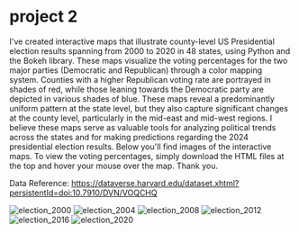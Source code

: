 # project 2
I've created interactive maps that illustrate county-level US Presidential election results spanning from 2000 to 2020 in 48 states, using Python and the Bokeh library. These maps visualize the voting percentages for the two major parties (Democratic and Republican) through a color mapping system. Counties with a higher Republican voting rate are portrayed in shades of red, while those leaning towards the Democratic party are depicted in various shades of blue. These maps reveal a predominantly uniform pattern at the state level, but they also capture significant changes at the county level, particularly in the mid-east and mid-west regions. I believe these maps serve as valuable tools for analyzing political trends across the states and for making predictions regarding the 2024 presidential election results. Below you'll find images of the interactive maps. To view the voting percentages, simply download the HTML files at the top and hover your mouse over the map. Thank you.

Data Reference: https://dataverse.harvard.edu/dataset.xhtml?persistentId=doi:10.7910/DVN/VOQCHQ

![election_2000](https://github.com/jaenaldo/project1/assets/72944189/a3e8eb2c-10f0-42a0-9d7d-a58353445067)
![election_2004](https://github.com/jaenaldo/project1/assets/72944189/082da5f7-530c-4732-8ca6-0762a444600d)
![election_2008](https://github.com/jaenaldo/project1/assets/72944189/dc3b030a-5bf3-44a6-bf00-c03d9bbdf587)
![election_2012](https://github.com/jaenaldo/project1/assets/72944189/d2e0db7d-a547-41f1-9e99-408d96e5db2b)
![election_2016](https://github.com/jaenaldo/project1/assets/72944189/99c6997d-0337-4594-bc0a-5f131a8fd403)
![election_2020](https://github.com/jaenaldo/project1/assets/72944189/836c3950-bb1a-4cb5-95c4-767e74229612)

